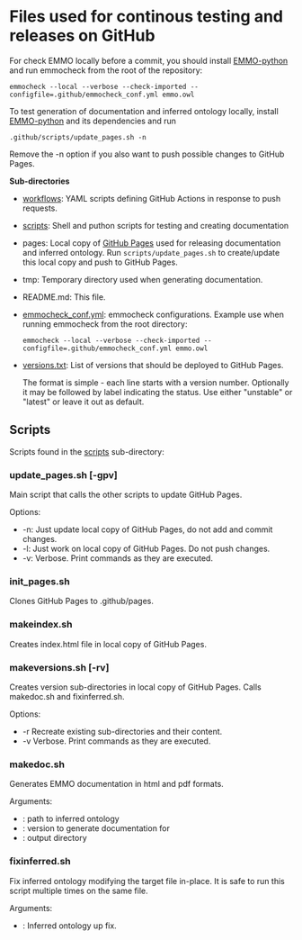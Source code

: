 Files used for continous testing and releases on GitHub
=======================================================
For check EMMO locally before a commit, you should install [EMMO-python][EMMO-python]
and run emmocheck from the root of the repository:

    emmocheck --local --verbose --check-imported --configfile=.github/emmocheck_conf.yml emmo.owl

To test generation of documentation and inferred ontology locally, install
[EMMO-python][EMMO-python] and its dependencies and run

    .github/scripts/update_pages.sh -n

Remove the -n option if you also want to push possible changes to
GitHub Pages.


**Sub-directories**
  - [workflows](workflows): YAML scripts defining GitHub Actions in response
    to push requests.
  - [scripts](scripts): Shell and puthon scripts for testing and creating
    documentation
  - pages: Local copy of
    [GitHub Pages](git@github.com:emmo-repo/emmo-repo.github.io.git)
    used for releasing documentation and inferred ontology.
    Run `scripts/update_pages.sh` to create/update this local copy and push
    to GitHub Pages.
  - tmp: Temporary directory used when generating documentation.
  - README.md: This file.

  - [emmocheck_conf.yml](emmocheck_conf.yml): emmocheck configurations.
    Example use when running emmocheck from the root directory:

        emmocheck --local --verbose --check-imported --configfile=.github/emmocheck_conf.yml emmo.owl

  - [versions.txt](versions.txt): List of versions that should be deployed to GitHub Pages.

    The format is simple - each line starts with a version
    number. Optionally it may be followed by label indicating the
    status.  Use either "unstable" or "latest" or leave it out as
    default.


Scripts
-------
Scripts found in the [scripts](scripts) sub-directory:

### update_pages.sh [-gpv]

Main script that calls the other scripts to update GitHub Pages.

Options:
  - -n: Just update local copy of GitHub Pages, do not add and commit changes.
  - -l: Just work on local copy of GitHub Pages.  Do not push changes.
  - -v: Verbose.  Print commands as they are executed.

### init_pages.sh

Clones GitHub Pages to .github/pages.

### makeindex.sh

Creates index.html file in local copy of GitHub Pages.

### makeversions.sh [-rv]

Creates version sub-directories in local copy of GitHub Pages.
Calls makedoc.sh and fixinferred.sh.

Options:
  - -r Recreate existing sub-directories and their content.
  - -v Verbose.  Print commands as they are executed.

### makedoc.sh <inferred> <version> <outdir>

Generates EMMO documentation in html and pdf formats.

Arguments:
  - <inferred>: path to inferred ontology
  - <version>: version to generate documentation for
  - <outdir>: output directory

### fixinferred.sh <owlfile>

Fix inferred ontology modifying the target file in-place.
It is safe to run this script multiple times on the same file.

Arguments:
  - <owlfile>: Inferred ontology up fix.



[EMMO-python]: https://github.com/emmo-repo/EMMO-python
